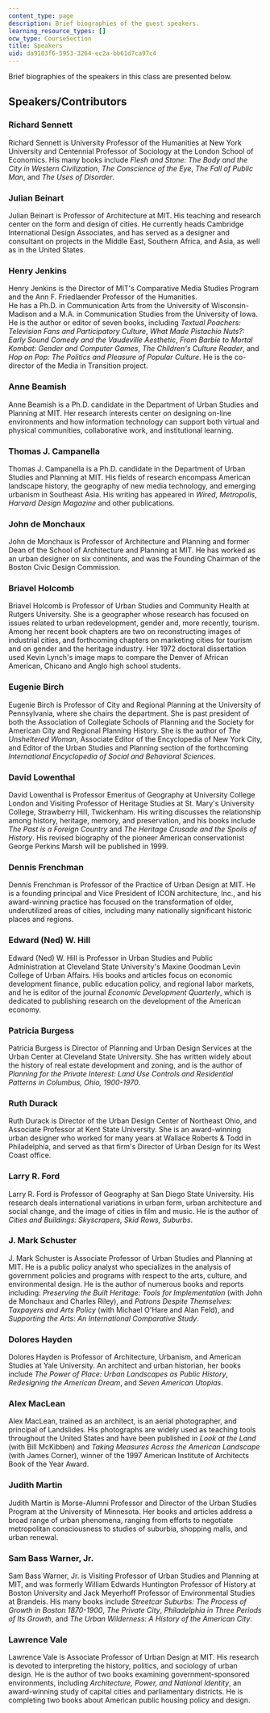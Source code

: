 ```yaml
---
content_type: page
description: Brief biographies of the guest speakers.
learning_resource_types: []
ocw_type: CourseSection
title: Speakers
uid: da9183f6-5953-3264-ec2a-bb61d7ca97c4
---
```


Brief biographies of the speakers in this class are presented below.

Speakers/Contributors
---------------------

### Richard Sennett

Richard Sennett is University Professor of the Humanities at New York University and Centennial Professor of Sociology at the London School of Economics. His many books include _Flesh and Stone: The Body and the City in Western Civilization_, _The Conscience of the Eye_, _The Fall of Public Man_, and _The Uses of Disorder_.

### Julian Beinart

Julian Beinart is Professor of Architecture at MIT. His teaching and research center on the form and design of cities. He currently heads Cambridge International Design Associates, and has served as a designer and consultant on projects in the Middle East, Southern Africa, and Asia, as well as in the United States.

### Henry Jenkins

Henry Jenkins is the Director of MIT's Comparative Media Studies Program and the Ann F. Friedlaender Professor of the Humanities.  
He has a Ph.D. in Communication Arts from the University of Wisconsin-Madison and a M.A. in Communication Studies from the University of Iowa. He is the author or editor of seven books, including _Textual Poachers: Television Fans and Participatory Culture_, _What Made Pistachio Nuts?: Early Sound Comedy and the Vaudeville Aesthetic_, _From Barbie to Mortal Kombat: Gender and Computer Games_, _The Children's Culture Reader_, and _Hop on Pop: The Politics and Pleasure of Popular Culture_. He is the co-director of the Media in Transition project.

### Anne Beamish

Anne Beamish is a Ph.D. candidate in the Department of Urban Studies and Planning at MIT. Her research interests center on designing on-line environments and how information technology can support both virtual and physical communities, collaborative work, and institutional learning.

### Thomas J. Campanella

Thomas J. Campanella is a Ph.D. candidate in the Department of Urban Studies and Planning at MIT. His fields of research encompass American landscape history, the geography of new media technology, and emerging urbanism in Southeast Asia. His writing has appeared in _Wired_, _Metropolis_, _Harvard Design Magazine_ and other publications.

### John de Monchaux

John de Monchaux is Professor of Architecture and Planning and former Dean of the School of Architecture and Planning at MIT. He has worked as an urban designer on six continents, and was the Founding Chairman of the Boston Civic Design Commission.

### Briavel Holcomb

Briavel Holcomb is Professor of Urban Studies and Community Health at Rutgers University. She is a geographer whose research has focused on issues related to urban redevelopment, gender and, more recently, tourism. Among her recent book chapters are two on reconstructing images of industrial cities, and forthcoming chapters on marketing cities for tourism and on gender and the heritage industry. Her 1972 doctoral dissertation used Kevin Lynch's image maps to compare the Denver of African American, Chicano and Anglo high school students.

### Eugenie Birch

Eugenie Birch is Professor of City and Regional Planning at the University of Pennsylvania, where she chairs the department. She is past president of both the Association of Collegiate Schools of Planning and the Society for American City and Regional Planning History. She is the author of _The Unsheltered Woman_, Associate Editor of the Encyclopedia of New York City, and Editor of the Urban Studies and Planning section of the forthcoming _International Encyclopedia of Social and Behavioral Sciences_.

### David Lowenthal

David Lowenthal is Professor Emeritus of Geography at University College London and Visiting Professor of Heritage Studies at St. Mary's University College, Strawberry Hill, Twickenham. His writing discusses the relationship among history, heritage, memory, and preservation, and his books include _The Past is a Foreign Country_ and _The Heritage Crusade and the Spoils of History_. His revised biography of the pioneer American conservationist George Perkins Marsh will be published in 1999.

### Dennis Frenchman

Dennis Frenchman is Professor of the Practice of Urban Design at MIT. He is a founding principal and Vice President of ICON architecture, Inc., and his award-winning practice has focused on the transformation of older, underutilized areas of cities, including many nationally significant historic places and regions.

### Edward (Ned) W. Hill

Edward (Ned) W. Hill is Professor in Urban Studies and Public Administration at Cleveland State University's Maxine Goodman Levin College of Urban Affairs. His books and articles focus on economic development finance, public education policy, and regional labor markets, and he is editor of the journal _Economic Development Quarterly_, which is dedicated to publishing research on the development of the American economy.

### Patricia Burgess

Patricia Burgess is Director of Planning and Urban Design Services at the Urban Center at Cleveland State University. She has written widely about the history of real estate development and zoning, and is the author of _Planning for the Private Interest: Land Use Controls and Residential Patterns in Columbus, Ohio, 1900-1970_.

### Ruth Durack

Ruth Durack is Director of the Urban Design Center of Northeast Ohio, and Associate Professor at Kent State University. She is an award-winning urban designer who worked for many years at Wallace Roberts & Todd in Philadelphia, and served as that firm's Director of Urban Design for its West Coast office.

### Larry R. Ford

Larry R. Ford is Professor of Geography at San Diego State University. His research deals international variations in urban form, urban architecture and social change, and the image of cities in film and music. He is the author of _Cities and Buildings: Skyscrapers, Skid Rows, Suburbs_.

### J. Mark Schuster

J. Mark Schuster is Associate Professor of Urban Studies and Planning at MIT. He is a public policy analyst who specializes in the analysis of government policies and programs with respect to the arts, culture, and environmental design. He is the author of numerous books and reports including: _Preserving the Built Heritage: Tools for Implementation_ (with John de Monchaux and Charles Riley), and _Patrons Despite Themselves: Taxpayers and Arts Policy_ (with Michael O'Hare and Alan Feld), and _Supporting the Arts: An International Comparative Study_.

### Dolores Hayden

Dolores Hayden is Professor of Architecture, Urbanism, and American Studies at Yale University. An architect and urban historian, her books include _The Power of Place: Urban Landscapes as Public History_, _Redesigning the American Dream_, and _Seven American Utopias_.

### Alex MacLean

Alex MacLean, trained as an architect, is an aerial photographer, and principal of Landslides. His photographs are widely used as teaching tools throughout the United States and have been published in _Look at the Land_ (with Bill McKibben) and _Taking Measures Across the American Landscape_ (with James Corner), winner of the 1997 American Institute of Architects Book of the Year Award.

### Judith Martin

Judith Martin is Morse-Alumni Professor and Director of the Urban Studies Program at the University of Minnesota. Her books and articles address a broad range of urban phenomena, ranging from efforts to negotiate metropolitan consciousness to studies of suburbia, shopping malls, and urban renewal.

### Sam Bass Warner, Jr.

Sam Bass Warner, Jr. is Visiting Professor of Urban Studies and Planning at MIT, and was formerly William Edwards Huntington Professor of History at Boston University and Jack Meyerhoff Professor of Environmental Studies at Brandeis. His many books include _Streetcar Suburbs: The Process of Growth in Boston 1870-1900_, _The Private City_, _Philadelphia in Three Periods of Its Growth_, and _The Urban Wilderness: A History of the American City_.

### Lawrence Vale

Lawrence Vale is Associate Professor of Urban Design at MIT. His research is devoted to interpreting the history, politics, and sociology of urban design. He is the author of two books examining government-sponsored environments, including _Architecture, Power, and National Identity_, an award-winning study of capital cities and parliamentary districts. He is completing two books about American public housing policy and design.